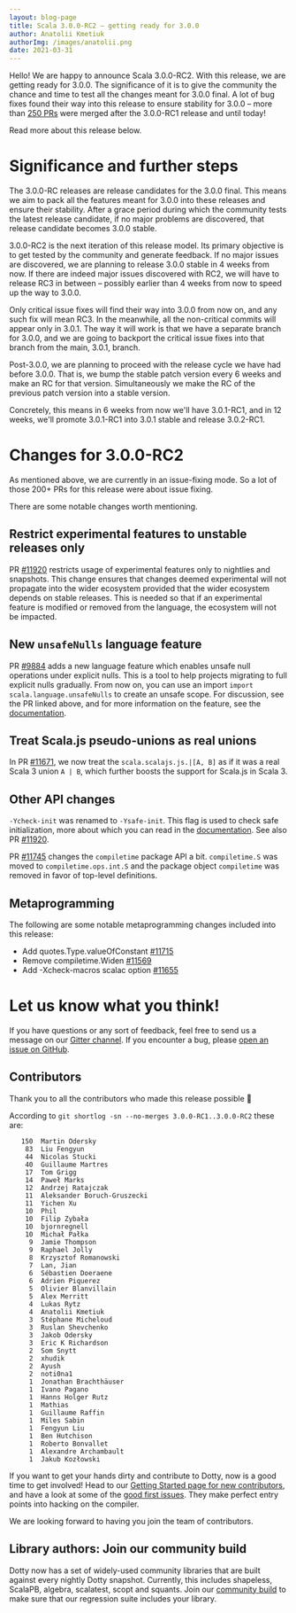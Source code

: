 ```yaml
---
layout: blog-page
title: Scala 3.0.0-RC2 – getting ready for 3.0.0
author: Anatolii Kmetiuk
authorImg: /images/anatolii.png
date: 2021-03-31
---
```


Hello! We are happy to announce Scala 3.0.0-RC2. With this release, we are getting ready for 3.0.0. The significance of it is to give the community the chance and time to test all the changes meant for 3.0.0 final. A lot of bug fixes found their way into this release to ensure stability for 3.0.0 – more than [250 PRs](https://github.com/scala/scala3/pulls?q=is%3Apr+is%3Aclosed+closed%3A%3E2021-02-16) were merged after the 3.0.0-RC1 release and until today!

Read more about this release below.

<!--more-->
# Significance and further steps
The 3.0.0-RC releases are release candidates for the 3.0.0 final. This means we aim to pack all the features meant for 3.0.0 into these releases and ensure their stability. After a grace period during which the community tests the latest release candidate, if no major problems are discovered, that release candidate becomes 3.0.0 stable.

3.0.0-RC2 is the next iteration of this release model. Its primary objective is to get tested by the community and generate feedback. If no major issues are discovered, we are planning to release 3.0.0 stable in 4 weeks from now. If there are indeed major issues discovered with RC2, we will have to release RC3 in between – possibly earlier than 4 weeks from now to speed up the way to 3.0.0.

Only critical issue fixes will find their way into 3.0.0 from now on, and any such fix will mean RC3. In the meanwhile, all the non-critical commits will appear only in 3.0.1. The way it will work is that we have a separate branch for 3.0.0, and we are going to backport the critical issue fixes into that branch from the main, 3.0.1, branch.

Post-3.0.0, we are planning to proceed with the release cycle we have had before 3.0.0. That is, we bump the stable patch version every 6 weeks and make an RC for that version. Simultaneously we make the RC of the previous patch version into a stable version.

Concretely, this means in 6 weeks from now we'll have 3.0.1-RC1, and in 12 weeks, we'll promote 3.0.1-RC1 into 3.0.1 stable and release 3.0.2-RC1.

# Changes for 3.0.0-RC2
As mentioned above, we are currently in an issue-fixing mode. So a lot of those 200+ PRs for this release were about issue fixing.

There are some notable changes worth mentioning.

## Restrict experimental features to unstable releases only
PR [#11920](https://github.com/scala/scala3/pull/11920) restricts usage of experimental features only to nightlies and snapshots. This change ensures that changes deemed experimental will not propagate into the wider ecosystem provided that the wider ecosystem depends on stable releases. This is needed so that if an experimental feature is modified or removed from the language, the ecosystem will not be impacted.

## New `unsafeNulls` language feature
PR [#9884](https://github.com/scala/scala3/pull/9884) adds a new language feature which enables unsafe null operations under explicit nulls. This is a tool to help projects migrating to full explicit nulls gradually. From now on, you can use an import `import scala.language.unsafeNulls` to create an unsafe scope. For discussion, see the PR linked above, and for more information on the feature, see the [documentation](https://dotty.epfl.ch/docs/reference/other-new-features/explicit-nulls.html).

## Treat Scala.js pseudo-unions as real unions
In PR [#11671](https://github.com/scala/scala3/pull/11671), we now treat the `scala.scalajs.js.|[A, B]` as if it was a real Scala 3 union `A | B`, which further boosts the support for Scala.js in Scala 3.

## Other API changes
`-Ycheck-init` was renamed to `-Ysafe-init`. This flag is used to check safe initialization, more about which you can read in the [documentation](https://dotty.epfl.ch/docs/reference/other-new-features/safe-initialization.html). See also PR [#11920](https://github.com/scala/scala3/pull/11920).

PR [#11745](https://github.com/scala/scala3/pull/11745) changes the `compiletime` package API a bit. `compiletime.S` was moved to `compiletime.ops.int.S` and the package object `compiletime` was removed in favor of top-level definitions.

## Metaprogramming
The following are some notable metaprogramming changes included into this release:

- Add quotes.Type.valueOfConstant [#11715](https://github.com/scala/scala3/pull/11715)
- Remove compiletime.Widen [#11569](https://github.com/scala/scala3/pull/11569)
- Add -Xcheck-macros scalac option [#11655](https://github.com/scala/scala3/pull/11655)


# Let us know what you think!
If you have questions or any sort of feedback, feel free to send us a message on our
[Gitter channel](https://gitter.im/lampepfl/dotty). If you encounter a bug, please
[open an issue on GitHub](https://github.com/scala/scala3/issues/new).


## Contributors
Thank you to all the contributors who made this release possible 🎉

According to `git shortlog -sn --no-merges 3.0.0-RC1..3.0.0-RC2` these are:

```
   150  Martin Odersky
    83  Liu Fengyun
    44  Nicolas Stucki
    40  Guillaume Martres
    17  Tom Grigg
    14  Paweł Marks
    12  Andrzej Ratajczak
    11  Aleksander Boruch-Gruszecki
    11  Yichen Xu
    10  Phil
    10  Filip Zybała
    10  bjornregnell
    10  Michał Pałka
     9  Jamie Thompson
     9  Raphael Jolly
     8  Krzysztof Romanowski
     7  Lan, Jian
     6  Sébastien Doeraene
     6  Adrien Piquerez
     5  Olivier Blanvillain
     5  Alex Merritt
     4  Lukas Rytz
     4  Anatolii Kmetiuk
     3  Stéphane Micheloud
     3  Ruslan Shevchenko
     3  Jakob Odersky
     3  Eric K Richardson
     2  Som Snytt
     2  xhudik
     2  Ayush
     2  noti0na1
     1  Jonathan Brachthäuser
     1  Ivano Pagano
     1  Hanns Holger Rutz
     1  Mathias
     1  Guillaume Raffin
     1  Miles Sabin
     1  Fengyun Liu
     1  Ben Hutchison
     1  Roberto Bonvallet
     1  Alexandre Archambault
     1  Jakub Kozłowski
```

If you want to get your hands dirty and contribute to Dotty, now is a good time to get involved!
Head to our [Getting Started page for new contributors](https://dotty.epfl.ch/docs/contributing/getting-started.html),
and have a look at some of the [good first issues](https://github.com/scala/scala3/issues?q=is%3Aissue+is%3Aopen+label%3Aexp%3Anovice).
They make perfect entry points into hacking on the compiler.

We are looking forward to having you join the team of contributors.

## Library authors: Join our community build

Dotty now has a set of widely-used community libraries that are built against every nightly Dotty
snapshot. Currently, this includes shapeless, ScalaPB, algebra, scalatest, scopt and squants.
Join our [community build](https://github.com/scala/scala3/tree/main/community-build)
to make sure that our regression suite includes your library.

[Scastie]: https://scastie.scala-lang.org/?target=dotty

[@odersky]: https://github.com/odersky
[@DarkDimius]: https://github.com/DarkDimius
[@smarter]: https://github.com/smarter
[@felixmulder]: https://github.com/felixmulder
[@nicolasstucki]: https://github.com/nicolasstucki
[@liufengyun]: https://github.com/liufengyun
[@OlivierBlanvillain]: https://github.com/OlivierBlanvillain
[@biboudis]: https://github.com/biboudis
[@allanrenucci]: https://github.com/allanrenucci
[@Blaisorblade]: https://github.com/Blaisorblade
[@Duhemm]: https://github.com/Duhemm
[@AleksanderBG]: https://github.com/abgruszecki
[@milessabin]: https://github.com/milessabin
[@anatoliykmetyuk]: https://github.com/anatoliykmetyuk
